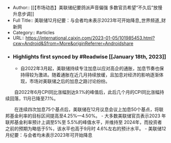 - Author:: [[【市场动态】美联储纪要鸽派声音偏强 多数官员希望“不久后”放慢升息步调]]
- Full Title:: 美联储12月纪要：与会者均未表示2023年可开始降息_世界频道_财新网
- Category:: #articles
- URL:: https://international.caixin.com/2023-01-05/101985453.html?cxw=Android&Sfrom=More&originReferrer=Androidshare
- ### Highlights first synced by #Readwise [[January 18th, 2023]]
    - 自2022年3月起，美联储持续专注加息以应对高企的通胀，加息节奏也保持得较为激进。随着通胀在近几月持续放缓，且加息对经济的影响逐渐体现，市场对美联储之后的加息之路讨论纷纷。

　　自2022年6月CPI同比涨幅到达9.1%的峰值后，此后几个月的CPI同比涨幅持续回落，11月已降至7.1%。

　　在连续四次加息75个基点后，美联储在12月议息会议上加息50个基点，将联邦基金利率的目标区间提高至4.25%—4.50%。
    - 大多数美联储官员表示2023 年联邦基金利率预计上调至5%至 5.5%的峰值水平，并维持至 2024年，而投资者之前的预期为略低于5%，该水平也高于9月时 4.6%左右的预计水平。
    - 美联储12月纪要：与会者均未表示2023年可开始降息
